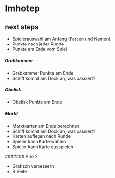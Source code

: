 # Imhotep

## next steps
- Spielerauswahl am Anfang (Farben und Namen)
- Punkte nach jeder Runde
- Punkte am Ende vom Spiel
##### Grabkammer    
- Grabkammer Punkte am Ende
- Schiff kommt am Dock an, was passiert?
##### Obelisk
- Obelisk Punkte am Ende
##### Markt 
- Marktkarten am Ende berechnen
- Schiff kommt am Dock an, was passiert?
- Karten auflegen nach Runde
- Spieler kann Karte wahlen
- Spieler kann Karte ausspielen

####### Prio 2
- Grafisch verbessern
- B Seite